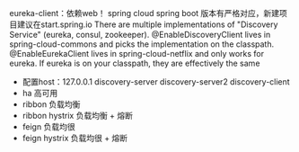 eureka-client：依赖web！
spring cloud   spring boot 版本有严格对应，新建项目建议在start.spring.io
There are multiple implementations of "Discovery Service" (eureka, consul, zookeeper).
 @EnableDiscoveryClient lives in spring-cloud-commons and picks the 
 implementation on the classpath. @EnableEurekaClient lives in 
 spring-cloud-netflix and only works for eureka. 
 If eureka is on your classpath, they are effectively the same
 
 
* 配置host：127.0.0.1 discovery-server discovery-server2 discovery-client  
* ha 高可用 
* ribbon 负载均衡
* ribbon hystrix 负载均衡 + 熔断
* feign 负载均很
* feign hystrix 负载均很 + 熔断
